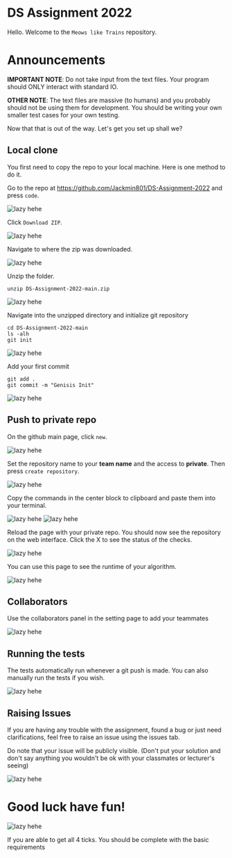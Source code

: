 # DS Assignment 2022

Hello.
Welcome to the ` Meows like Trains ` repository.

# Announcements
**IMPORTANT NOTE**: Do not take input from the text files. Your program should ONLY interact with standard IO.

**OTHER NOTE**: The text files are massive (to humans) and you probably should not be using them for development. You should be writing your own smaller test cases for your own testing.

Now that that is out of the way. Let's get you set up shall we?

## Local clone
You first need to copy the repo to your local machine. Here is one method to do it.

Go to the repo at https://github.com/Jackmin801/DS-Assignment-2022 and press `code`.

![lazy hehe](https://github.com/Jackmin801/DS-Assignment-2022/blob/main/resource/1.png?raw=true)

Click `Download ZIP`.

![lazy hehe](https://github.com/Jackmin801/DS-Assignment-2022/blob/main/resource/2.png?raw=true)

Navigate to where the zip was downloaded.

![lazy hehe](https://github.com/Jackmin801/DS-Assignment-2022/blob/main/resource/3.png?raw=true)

Unzip the folder.

```
unzip DS-Assignment-2022-main.zip
```

![lazy hehe](https://github.com/Jackmin801/DS-Assignment-2022/blob/main/resource/4.png?raw=true)

Navigate into the unzipped directory and initialize git repository

```
cd DS-Assignment-2022-main
ls -alh
git init
```

![lazy hehe](https://github.com/Jackmin801/DS-Assignment-2022/blob/main/resource/5.png?raw=true)

Add your first commit

```
git add .
git commit -m "Genisis Init"
```

![lazy hehe](https://github.com/Jackmin801/DS-Assignment-2022/blob/main/resource/6.png?raw=true)

## Push to private repo

On the github main page, click `new`.

![lazy hehe](https://github.com/Jackmin801/DS-Assignment-2022/blob/main/resource/7.png?raw=true)

Set the repository name to your **team name** and the access to **private**. Then press `create repository`.

![lazy hehe](https://github.com/Jackmin801/DS-Assignment-2022/blob/main/resource/8.png?raw=true)

Copy the commands in the center block to clipboard and paste them into your terminal.

![lazy hehe](https://github.com/Jackmin801/DS-Assignment-2022/blob/main/resource/9.png?raw=true)
![lazy hehe](https://github.com/Jackmin801/DS-Assignment-2022/blob/main/resource/10.png?raw=true)

Reload the page with your private repo. You should now see the repository on the web interface. Click the X to see the status of the checks.

![lazy hehe](https://github.com/Jackmin801/DS-Assignment-2022/blob/main/resource/11.png?raw=true)

You can use this page to see the runtime of your algorithm.

![lazy hehe](https://github.com/Jackmin801/DS-Assignment-2022/blob/main/resource/12.png?raw=true)

## Collaborators
Use the collaborators panel in the setting page to add your teammates

![lazy hehe](https://github.com/Jackmin801/DS-Assignment-2022/blob/main/resource/collaborators.png?raw=true)


## Running the tests
The tests automatically run whenever a git push is made. You can also manually run the tests if you wish.

![lazy hehe](https://github.com/Jackmin801/DS-Assignment-2022/blob/main/resource/manualtest.png?raw=true)

## Raising Issues
If you are having any trouble with the assignment, found a bug or just need clarifications, feel free to raise an issue using the issues tab.

Do note that your issue will be publicly visible. (Don't put your solution and don't say anything you wouldn't be ok with your classmates or lecturer's seeing)

![lazy hehe](https://github.com/Jackmin801/DS-Assignment-2022/blob/main/resource/issues.png?raw=true)

# Good luck have fun!
![lazy hehe](./resource/success.png?raw=true)

If you are able to get all 4 ticks. You should be complete with the basic requirements

